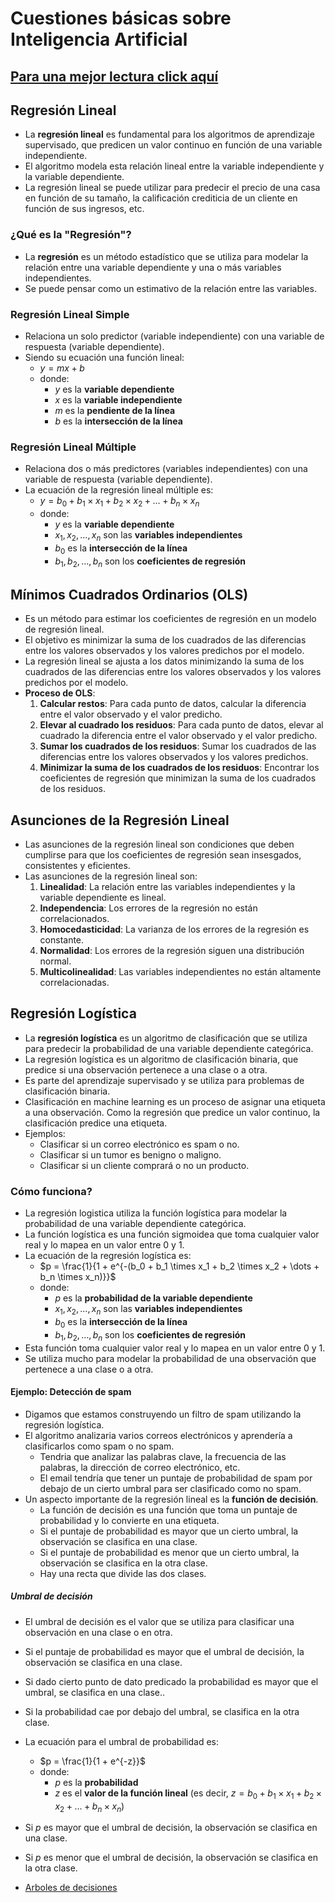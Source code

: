 # Cuestiones básicas sobre Inteligencia Artificial

## [Para una mejor lectura click aquí](https://apuntes.grunt.ar/4JhtaGBwRFCNQjxFZCBCMQ)

## Regresión Lineal
- La **regresión lineal** es fundamental para los algoritmos de aprendizaje supervisado, que predicen un valor continuo en función de una variable independiente.
- El algoritmo modela esta relación lineal entre la variable independiente y la variable dependiente.
- La regresión lineal se puede utilizar para predecir el precio de una casa en función de su tamaño, la calificación crediticia de un cliente en función de sus ingresos, etc.

### ¿Qué es la "Regresión"?
- La **regresión** es un método estadístico que se utiliza para modelar la relación entre una variable dependiente y una o más variables independientes.
- Se puede pensar como un estimativo de la relación entre las variables.

### Regresión Lineal Simple
- Relaciona un solo predictor (variable independiente) con una variable de respuesta (variable dependiente).
- Siendo su ecuación una función lineal:
    - $y = mx + b$
    - donde:
        - $y$ es la **variable dependiente**
        - $x$ es la **variable independiente**
        - $m$ es la **pendiente de la línea**
        - $b$ es la **intersección de la línea**

### Regresión Lineal Múltiple
- Relaciona dos o más predictores (variables independientes) con una variable de respuesta (variable dependiente).
- La ecuación de la regresión lineal múltiple es:
    - $y = b_0 + b_1 \times x_1 + b_2 \times x_2 + \dots + b_n \times x_n$
    - donde:
        - $y$ es la **variable dependiente**
        - $x_1, x_2, \dots, x_n$ son las **variables independientes**
        - $b_0$ es la **intersección de la línea**
        - $b_1, b_2, \dots, b_n$ son los **coeficientes de regresión**

## Mínimos Cuadrados Ordinarios (OLS)
- Es un método para estimar los coeficientes de regresión en un modelo de regresión lineal.
- El objetivo es minimizar la suma de los cuadrados de las diferencias entre los valores observados y los valores predichos por el modelo.
- La regresión lineal se ajusta a los datos minimizando la suma de los cuadrados de las diferencias entre los valores observados y los valores predichos por el modelo.
- **Proceso de OLS**:
    1. **Calcular restos**: Para cada punto de datos, calcular la diferencia entre el valor observado y el valor predicho.
    2. **Elevar al cuadrado los residuos**: Para cada punto de datos, elevar al cuadrado la diferencia entre el valor observado y el valor predicho.
    3. **Sumar los cuadrados de los residuos**: Sumar los cuadrados de las diferencias entre los valores observados y los valores predichos.
    4. **Minimizar la suma de los cuadrados de los residuos**: Encontrar los coeficientes de regresión que minimizan la suma de los cuadrados de los residuos.

## Asunciones de la Regresión Lineal
- Las asunciones de la regresión lineal son condiciones que deben cumplirse para que los coeficientes de regresión sean insesgados, consistentes y eficientes.
- Las asunciones de la regresión lineal son:
    1. **Linealidad**: La relación entre las variables independientes y la variable dependiente es lineal.
    2. **Independencia**: Los errores de la regresión no están correlacionados.
    3. **Homocedasticidad**: La varianza de los errores de la regresión es constante.
    4. **Normalidad**: Los errores de la regresión siguen una distribución normal.
    5. **Multicolinealidad**: Las variables independientes no están altamente correlacionadas.

## Regresión Logística
- La **regresión logística** es un algoritmo de clasificación que se utiliza para predecir la probabilidad de una variable dependiente categórica.
- La regresión logística es un algoritmo de clasificación binaria, que predice si una observación pertenece a una clase o a otra.
- Es parte del aprendizaje supervisado y se utiliza para problemas de clasificación binaria.
- Clasificación en machine learning es un proceso de asignar una etiqueta a una observación. Como la regresión que predice un valor continuo, la clasificación predice una etiqueta.
- Ejemplos:
    - Clasificar si un correo electrónico es spam o no.
    - Clasificar si un tumor es benigno o maligno.
    - Clasificar si un cliente comprará o no un producto.

### Cómo funciona?
- La regresión logistica utiliza la función logística para modelar la probabilidad de una variable dependiente categórica.
- La función logística es una función sigmoidea que toma cualquier valor real y lo mapea en un valor entre 0 y 1.
- La ecuación de la regresión logística es:
    - $p = \frac{1}{1 + e^{-(b_0 + b_1 \times x_1 + b_2 \times x_2 + \dots + b_n \times x_n)}}$
    - donde:
        - $p$ es la **probabilidad de la variable dependiente**
        - $x_1, x_2, \dots, x_n$ son las **variables independientes**
        - $b_0$ es la **intersección de la línea**
        - $b_1, b_2, \dots, b_n$ son los **coeficientes de regresión**
- Esta función toma cualquier valor real y lo mapea en un valor entre 0 y 1.
- Se utiliza mucho para modelar la probabilidad de una observación que pertenece a una clase o a otra.

#### Ejemplo: Detección de spam
- Digamos que estamos construyendo un filtro de spam utilizando la regresión logística.
- El algoritmo analizaria varios correos electrónicos y aprendería a clasificarlos como spam o no spam.
    - Tendria que analizar las palabras clave, la frecuencia de las palabras, la dirección de correo electrónico, etc.
    - El email tendría que tener un puntaje de probabilidad de spam por debajo de un cierto umbral para ser clasificado como no spam.
- Un aspecto importante de la regresión lineal es la **función de decisión**.
    - La función de decisión es una función que toma un puntaje de probabilidad y lo convierte en una etiqueta.
    - Si el puntaje de probabilidad es mayor que un cierto umbral, la observación se clasifica en una clase.
    - Si el puntaje de probabilidad es menor que un cierto umbral, la observación se clasifica en la otra clase.
    - Hay una recta que divide las dos clases.

##### Umbral de decisión
- El umbral de decisión es el valor que se utiliza para clasificar una observación en una clase o en otra.
- Si el puntaje de probabilidad es mayor que el umbral de decisión, la observación se clasifica en una clase.
- Si dado cierto punto de dato predicado la probabilidad es mayor que el umbral, se clasifica en una clase..
- Si la probabilidad cae por debajo del umbral, se clasifica en la otra clase.
- La ecuación para el umbral de probabilidad es:
    - $p = \frac{1}{1 + e^{-z}}$
    - donde:
        - $p$ es la **probabilidad**
        - $z$ es el **valor de la función lineal** (es decir, $z = b_0 + b_1 \times x_1 + b_2 \times x_2 + \dots + b_n \times x_n$)
- Si $p$ es mayor que el umbral de decisión, la observación se clasifica en una clase.
- Si $p$ es menor que el umbral de decisión, la observación se clasifica en la otra clase.


- [Arboles de decisiones](./DecisionTrees.md)